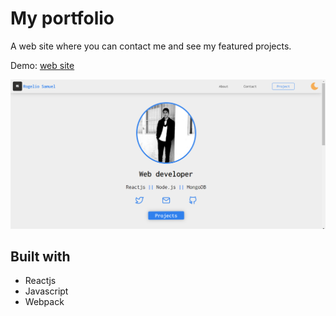 # My portfolio

A web site where you can contact me and see my featured projects.

Demo: [web site](https://rogeliosamuel21.netlify.app)

![Project screenshot](./Docs/Screenshot.png 'Project screenshot')

## Built with

- Reactjs
- Javascript
- Webpack
